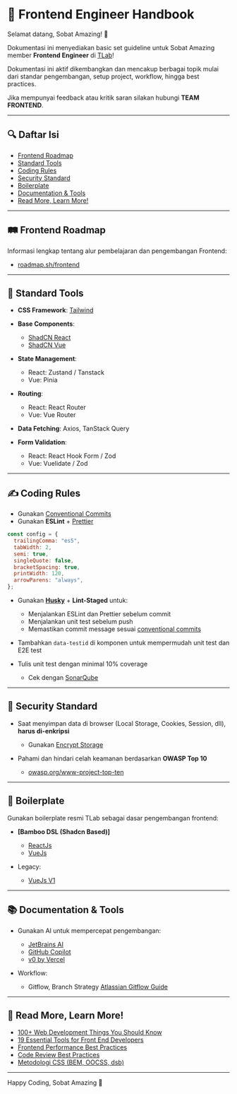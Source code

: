 # 📗 Frontend Engineer Handbook

Selamat datang, Sobat Amazing! 👋

Dokumentasi ini menyediakan basic set guideline untuk Sobat Amazing member **Frontend 
Engineer** di [TLab](https://tlab.co.id/)!

Dokumentasi ini aktif dikembangkan dan mencakup berbagai topik mulai dari standar pengembangan, setup project, workflow, hingga best practices.

Jika mempunyai feedback atau kritik saran silakan hubungi **TEAM FRONTEND**.

---

## 🔍 Daftar Isi

* [Frontend Roadmap](#frontend-roadmap)
* [Standard Tools](#standard-tools)
* [Coding Rules](#coding-rules)
* [Security Standard](#security-standard)
* [Boilerplate](#boilerplate)
* [Documentation & Tools](#documentation--tools)
* [Read More, Learn More!](#read-more-learn-more)

---

## 🛤️ Frontend Roadmap

Informasi lengkap tentang alur pembelajaran dan pengembangan Frontend:

* [roadmap.sh/frontend](https://roadmap.sh/frontend)

---

## 🧰 Standard Tools

* **CSS Framework**: [Tailwind](https://tailwindcss.com/)
* **Base Components**:

  * [ShadCN React](https://ui.shadcn.com/)
  * [ShadCN Vue](https://www.shadcn-vue.com/)
* **State Management**:

  * React: Zustand / Tanstack
  * Vue: Pinia
* **Routing**:

  * React: React Router
  * Vue: Vue Router
* **Data Fetching**: Axios, TanStack Query
* **Form Validation**:

  * React: React Hook Form / Zod
  * Vue: Vuelidate / Zod

---

## ✍️ Coding Rules

* Gunakan [Conventional Commits](/documentation/conventional-commits/)
* Gunakan **ESLint** + [Prettier](https://docs.google.com/presentation/d/1-wl5EFMKC_lxBDdTdsSSNAb_6OrQZ4D1dGke-9XoZ8E/edit?usp=sharing)

```js
const config = {
  trailingComma: "es5",
  tabWidth: 2,
  semi: true,
  singleQuote: false,
  bracketSpacing: true,
  printWidth: 120,
  arrowParens: "always",
};
```

* Gunakan **[Husky](https://github.com/typicode/husky)** + **Lint-Staged** untuk:

  * Menjalankan ESLint dan Prettier sebelum commit
  * Menjalankan unit test sebelum push
  * Memastikan commit message sesuai [conventional commits](https://www.conventionalcommits.org/)

* Tambahkan `data-testid` di komponen untuk mempermudah unit test dan E2E test

* Tulis unit test dengan minimal 10% coverage

  * Cek dengan [SonarQube](https://sonarqube.tlab.co.id/)

---

## 🔐 Security Standard

* Saat menyimpan data di browser (Local Storage, Cookies, Session, dll), **harus di-enkripsi**

  * Gunakan [Encrypt Storage](https://www.npmjs.com/package/encrypt-storage)
* Pahami dan hindari celah keamanan berdasarkan **OWASP Top 10**

  * [owasp.org/www-project-top-ten](https://owasp.org/www-project-top-ten/)

---

## 🧱 Boilerplate

Gunakan boilerplate resmi TLab sebagai dasar pengembangan frontend:

* **\[Bamboo DSL (Shadcn Based)]**

  * [ReactJs](https://git.tlab.co.id/fsfe/frontend-boilerplates/bamboo-react)
  * [VueJs](https://git.tlab.co.id/fsfe/frontend-boilerplates/bamboo-vue-3)
* Legacy:

  * [VueJs V1](https://git.tlab.co.id/tlab-internal-system/standart-pattern/vue-js-standart-pattern)

---

## 📚 Documentation & Tools

* Gunakan AI untuk mempercepat pengembangan:

  * [JetBrains AI](/documentation/jetbrains-ide/)
  * [GitHub Copilot](https://github.com/features/copilot)
  * [v0 by Vercel](https://v0.dev/)

* Workflow:
  * Gitflow, Branch Strategy [Atlassian Gitflow Guide](https://www.atlassian.com/git/tutorials/comparing-workflows/gitflow-workflow)

---

## 📖 Read More, Learn More!

* [100+ Web Development Things You Should Know](https://youtu.be/erEgovG9WBs?si=WPCSPyNUAZSrNwmd)
* [19 Essential Tools for Front End Developers](https://www.wearedevelopers.com/magazine/best-tools-for-front-end-development)
* [Frontend Performance Best Practices](https://roadmap.sh/best-practices/frontend-performance)
* [Code Review Best Practices](https://roadmap.sh/best-practices/code-review)
* [Metodologi CSS (BEM, OOCSS, dsb)](https://docs.google.com/presentation/d/1-qKMeKUKqUEsJE3onUYg7HXuimBFDkOWaEs9FAavups/edit#slide=id.g7c763257d0_0_0)

---

Happy Coding, Sobat Amazing 🚀
